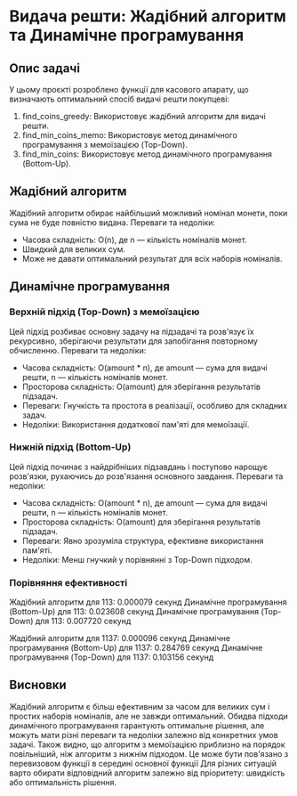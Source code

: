 # Видача решти: Жадібний алгоритм та Динамічне програмування

## Опис задачі

У цьому проєкті розроблено функції для касового апарату, що визначають оптимальний спосіб видачі решти покупцеві:
1. find_coins_greedy: Використовує жадібний алгоритм для видачі решти.
2. find_min_coins_memo: Використовує метод динамічного програмування з мемоїзацією (Top-Down).
3. find_min_coins: Використовує метод динамічного програмування (Bottom-Up).

## Жадібний алгоритм

Жадібний алгоритм обирає найбільший можливий номінал монети, поки сума не буде повністю видана. Переваги та недоліки:

- Часова складність: O(n), де n — кількість номіналів монет.
- Швидкий для великих сум.
- Може не давати оптимальний результат для всіх наборів номіналів.

## Динамічне програмування

### Верхній підхід (Top-Down) з мемоїзацією

Цей підхід розбиває основну задачу на підзадачі та розв'язує їх рекурсивно, зберігаючи результати для запобігання повторному обчисленню. Переваги та недоліки:

- Часова складність: O(amount * n), де amount — сума для видачі решти, n — кількість номіналів монет.
- Просторова складність: O(amount) для зберігання результатів підзадач.
- Переваги: Гнучкість та простота в реалізації, особливо для складних задач.
- Недоліки: Використання додаткової пам'яті для мемоїзації.

### Нижній підхід (Bottom-Up)

Цей підхід починає з найдрібніших підзавдань і поступово нарощує розв'язки, рухаючись до розв'язання основного завдання. Переваги та недоліки:

- Часова складність: O(amount * n), де amount — сума для видачі решти, n — кількість номіналів монет.
- Просторова складність: O(amount) для зберігання результатів підзадач.
- Переваги: Явно зрозуміла структура, ефективне використання пам'яті.
- Недоліки: Менш гнучкий у порівнянні з Top-Down підходом.

### Порівняння ефективності
Жадібний алгоритм для 113: 0.000079 секунд
Динамічне програмування (Bottom-Up) для 113: 0.023608 секунд
Динамічне програмування (Top-Down) для 113: 0.007720 секунд

Жадібний алгоритм для 1137: 0.000096 секунд
Динамічне програмування (Bottom-Up) для 1137: 0.284769 секунд
Динамічне програмування (Top-Down) для 1137: 0.103156 секунд

## Висновки

Жадібний алгоритм є більш ефективним за часом для великих сум і простих наборів номіналів, але не завжди оптимальний. 
Обидва підходи динамічного програмування гарантують оптимальне рішення, але можуть мати різні переваги та недоліки залежно від конкретних умов задачі.
Також видно, що алгоритм з мемоїзацією приблизно на порядок повільніший, ніж алгоритм з нижнім підходом. Це може бути пов'язано з перевизовом функції в середині основної функції
Для різних ситуацій варто обирати відповідний алгоритм залежно від пріоритету: швидкість або оптимальність рішення.